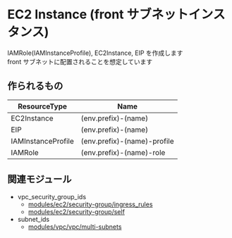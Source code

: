 # EC2 Instance (front サブネットインスタンス)

IAMRole(IAMInstanceProfile), EC2Instance, EIP を作成します  
front サブネットに配置されることを想定しています


## 作られるもの

| ResourceType        | Name                         |
|----                 |----                          |
| EC2Instance         | (env.prefix)-(name)          | 
| EIP                 | (env.prefix)-(name)          |
| IAMInstanceProfile  | (env.prefix)-(name)-profile  |
| IAMRole             | (env.prefix)-(name)-role     |


## 関連モジュール

- vpc_security_group_ids
  - [modules/ec2/security-group/ingress_rules](../security-group/ingress_rules)
  - [modules/ec2/security-group/self](../security-group/self)
- subnet_ids
  - [modules/vpc/vpc/multi-subnets](../../vpc/vpc/multi-subnets)
